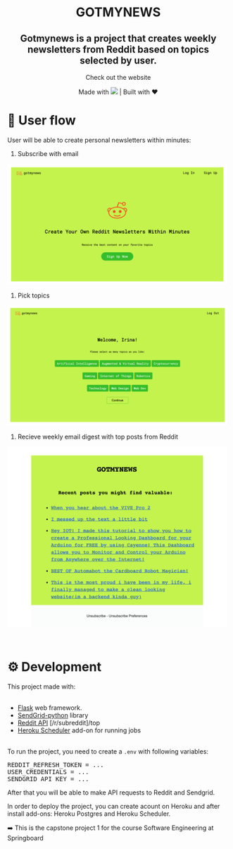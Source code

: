 
<h1 align="center">GOTMYNEWS</h1>

<h2 align="center">Gotmynews is a project that creates weekly newsletters from Reddit based on topics selected by user.
</h2>


<p align="center">Check out the
  <a src="https://gotmynews.herokuapp.com" >website</a>
</p>

<p align="center">Made with <img width="15" src="https://upload.wikimedia.org/wikipedia/commons/c/c3/Python-logo-notext.svg">  &#124; Built with ❤️</p>




<h1>👤 User flow</h1>  


<p>User will be able to create personal newsletters within minutes:</p>


1. Subscribe with email  
<p>
  <img width="500" src="img/home.png" alt="home page">
</p>

1. Pick topics
<p>
  <img width="500" src="img/topics.png" alt="posts page">
</p>

1. Recieve weekly email digest with top posts from Reddit 
<p>
  <img width="500" src="img/posts.png" alt="posts page">
</p>
<br>

<h1>⚙️ Development</h1> 

This project made with:  
<br>

- [Flask](https://github.com/pallets/flask) web framework.
- [SendGrid-python](https://github.com/sendgrid/sendgrid-python/blob/main/README.md) library
- [Reddit API](https://www.reddit.com/dev/api/) [/r/subreddit]/top
- [Heroku Scheduler](https://devcenter.heroku.com/articles/scheduler) add-on for running jobs  
  
<br>
To run the project, you need to create a <code>.env</code> with following variables:  


<pre>
REDDIT_REFRESH_TOKEN = ...
USER_CREDENTIALS = ...
SENDGRID_API_KEY = ...
</pre>

After that you will be able to make API requests to Reddit and Sendgrid.  

In order to deploy the project, you can create acount on Heroku and after install add-ons: Heroku Postgres and Heroku Scheduler.
<br>


<p>➡️  This is the capstone project 1 for the course Software Engineering at Springboard</p> 

